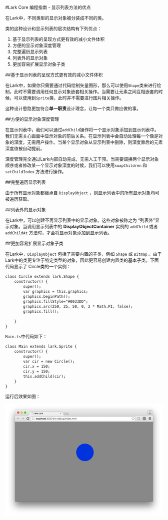 #Lark Core 编程指南 - 显示列表方法的优点


在Lark中，不同类型的显示对象被分装成不同的类。

类的这种设计和显示列表的层次结构有下列优点：

1. 基于显示列表的呈现方式更有效的减小文件体积
2. 方便的显示对象深度管理
3. 完整遍历显示列表
4. 列表外的显示对象
5. 更加容易扩展显示对象子类

##基于显示列表的呈现方式更有效的减小文件体积

在Lark中，如果你只需要通过代码绘制矢量图形，那么可以使用`Shape`类来进行绘制，此时不需要调用任何显示对象嵌套相关操作。当需要让元素之间互相嵌套的时候，可以使用到`Sprite`类，此时并不需要进行图片相关操作。

这种设计思路更加符合**单一职责**设计理念，让每一个类只做应做的事。

##方便的显示对象深度管理

在显示列表中，我们可以通过`addChild`操作将一个显示对象添加到显示列表中。我们无需关心画面中显示对象的前后关系。在显示列表中会自动处理每一个像是对象的深度，无需用户操作。当某个显示对象从显示列表中删除，则深度靠后的元素深度值被自动提前。

深度管理完全通过Lark内部自动完成，无需人工干预。当需要调换两个显示对象顺序或者修改某一个显示对象深度的时候，我们可以使用`swapChildren` 和 `setChildIndex` 方法进行操作。

##完整遍历显示列表

由于所有显示对象都继承自 `DisplayObject` ，则显示列表中的所有显示对象均可被遍历获取。

##列表外的显示对象

在Lark中，可以创建不再显示列表中的显示对象。这些对象被称之为 “列表外”显示对象。当调用显示列表中的 **DisplayObjectContainer** 实例的 `addChild` 或者 `addChildAt` 方法时，才会将显示对象添加到显示列表。

##更加容易扩展显示对象子类

在Lark中，`DisplayObject` 包括了需要内置的子类，例如 `Shape` 或 `Bitmap` 。由于Lark中的类更专注于特定类型的对象，因此更容易创建内置类的基本子类。下面代码显示了 Circle类的一个实例：

```
class Circle extends lark.Shape {
    constructor() {
        super();
        var graphics = this.graphics;
        graphics.beginPath();
        graphics.fillStyle="#0033DD";
        graphics.arc(250, 25, 50, 0, 2 * Math.PI, false);
        graphics.fill();

    }   
}
```

`Main.ts`中代码如下：

```
class Main extends lark.Sprite {
    constructor() {
        super();
        var cir = new Circle();
        cir.x = 150;
        cir.y = 150;
        this.addChild(cir);
    }   
}
```

运行后效果如图：

![Circle class](image/5-3-1.png)
